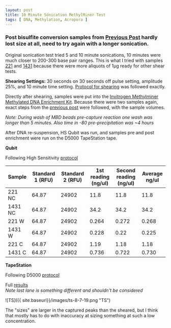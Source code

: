 ```yaml
---
layout: post
title: 10 Minute Sonication MethylMiner Test
tags: [ DNA, Methylation, Acropora ]
---
```


### Post bisulfite conversion samples from [Previous Post](https://meschedl.github.io/MESPutnam_Open_Lab_Notebook/MethylMiner-test/) hardly lost size at all, need to try again with a longer sonication.

Original sonication test tried 5 and 10 minute sonications, 10 minutes were much closer to 200-300 base pair ranges. This is what I tried with samples [221](https://echille.github.io/E.-Chille-Open-Lab-Notebook/Acropora-Larvae-DNA-RNA-Extraction-Batch-2/) and [1431](https://github.com/emmastrand/EmmaStrand_Notebook/blob/master/_posts/2019-06-06-Testing-Soft-and-Hard-Homogenization-Protocol.md) because there were more aliquots of 1µg ready for other shear tests.

**Shearing Settings:**  30 seconds on 30 seconds off pulse setting, amplitude 25%, and 10 minute time setting. [Protocol for shearing](https://meschedl.github.io/MESPutnam_Open_Lab_Notebook/Qsonica/) was followed exactly.


  Directly after shearing, samples were put into the [Invitrogen Methylminer Methylated DNA Enrichment Kit](https://www.thermofisher.com/order/catalog/product/ME10025). Because there were two samples again, exact steps from the [previous post](https://meschedl.github.io/MESPutnam_Open_Lab_Notebook/MethylMiner-test/) were followed, with the sample volumes.

  _Note: During wash of MBD beads pre-capture reaction one wash was longer than 5 minutes. Also time in -80 pre-precipitation was ~4 hours_

  After DNA re-suspension, HS Qubit was run, and samples pre and post enrichment were run on the D5000 TapeStation tape.

  **Qubit**

  Following High Sensitivity [protocol](https://meschedl.github.io/MESPutnam_Open_Lab_Notebook/Qubit-Protocol/)  

  |Sample|Standard 1 (RFU)| Standard 2 (RFU)| 1st reading (ng/ul)|Second reading (ng/ul)| Average ng/ul|
  |----|-----|-----|-----|-----|----|
  |221 NC| 64.87| 24902|11.8|11.8|11.8|
  |1431 NC| 64.87|24902|34.2|34.2|34.2|
  |221 W|64.87|24902|0.264|0.272|0.268|
  |1431 W|64.87|24902|0.228|0.22|0.225|
  |221 C| 64.87|24902|1.19|1.18|1.18|
  |1431 C|64.87|24902|0.736|0.722|0.730|

**TapeStation**

Following D5000 [protocol](https://meschedl.github.io/MESPutnam_Open_Lab_Notebook/DNA-Tapestation/)

Full [results](https://github.com/meschedl/MESPutnam_Open_Lab_Notebook/blob/master/tapestation_pdfs/2019-08-09%20-%2016.20.32.pdf)  
_Note last lane is something different and shouldn't be considered_

![TS]({{ site.baseurl}}/images/ts-8-7-19.png "TS")

The "sizes" are larger in the captured peaks than the sheared, but I think that mostly has to do with inaccuracy at sizing something at such a low concentration.
